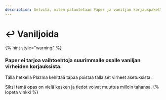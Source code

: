 ```yaml
---
description: Selvitä, miten palautetaan Paper ja vaniljan korjauspaketti.
---
```


# ↩️ Vaniljoida

{% hint style="warning" %}

### Paper ei tarjoa vaihtoehtoja suurimmalle osalle vaniljan virheiden korjauksista.

Tällä hetkellä Plazma kehittää tapaa poistaa tällaiset virheet asetuksista.

Siksi tämä opas on vielä kesken ja tiedot voivat muuttua milloin tahansa.
{% lopeta vinkki %}
